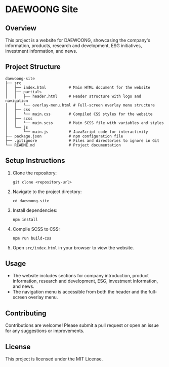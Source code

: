# DAEWOONG Site

## Overview
This project is a website for DAEWOONG, showcasing the company's information, products, research and development, ESG initiatives, investment information, and news.

## Project Structure
```
daewoong-site
├── src
│   ├── index.html          # Main HTML document for the website
│   ├── partials
│   │   ├── header.html     # Header structure with logo and navigation
│   │   └── overlay-menu.html # Full-screen overlay menu structure
│   ├── css
│   │   └── main.css        # Compiled CSS styles for the website
│   ├── scss
│   │   └── main.scss       # Main SCSS file with variables and styles
│   └── js
│       └── main.js         # JavaScript code for interactivity
├── package.json            # npm configuration file
├── .gitignore              # Files and directories to ignore in Git
└── README.md               # Project documentation
```

## Setup Instructions
1. Clone the repository:
   ```
   git clone <repository-url>
   ```
2. Navigate to the project directory:
   ```
   cd daewoong-site
   ```
3. Install dependencies:
   ```
   npm install
   ```
4. Compile SCSS to CSS:
   ```
   npm run build-css
   ```
5. Open `src/index.html` in your browser to view the website.

## Usage
- The website includes sections for company introduction, product information, research and development, ESG, investment information, and news.
- The navigation menu is accessible from both the header and the full-screen overlay menu.

## Contributing
Contributions are welcome! Please submit a pull request or open an issue for any suggestions or improvements.

## License
This project is licensed under the MIT License.